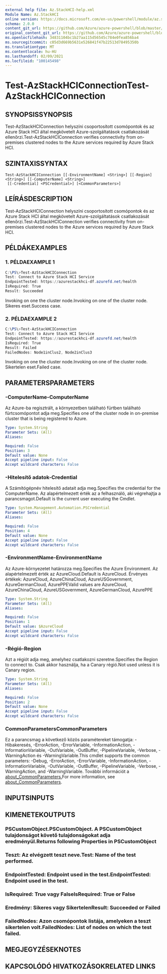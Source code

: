 ```yaml
---
external help file: Az.StackHCI-help.xml
Module Name: Az.StackHCI
online version: https://docs.microsoft.com/en-us/powershell/module/az.stackhci/test-azstackhciconnection
schema: 2.0.0
content_git_url: https://github.com/Azure/azure-powershell/blob/master/src/StackHCI/help/Test-AzStackHCIConnection.md
original_content_git_url: https://github.com/Azure/azure-powershell/blob/master/src/StackHCI/help/Test-AzStackHCIConnection.md
ms.openlocfilehash: 34831104bc1b27aa115d56545c784e0fea856ba4
ms.sourcegitcommit: c05d3d669b5631e526841f47b22513d78495350b
ms.translationtype: MT
ms.contentlocale: hu-HU
ms.lasthandoff: 02/09/2021
ms.locfileid: "100145498"
---
```

# <span data-ttu-id="31b14-101">Test-AzStackHCIConnection</span><span class="sxs-lookup"><span data-stu-id="31b14-101">Test-AzStackHCIConnection</span></span>

## <span data-ttu-id="31b14-102">SYNOPSIS</span><span class="sxs-lookup"><span data-stu-id="31b14-102">SYNOPSIS</span></span>
<span data-ttu-id="31b14-103">Test-AzStackHCIConnection helyszíni csoportosított csomópontok és az Azure Stack HCI által megkövetelt Azure-szolgáltatások csatlakozását ellenőrzi.</span><span class="sxs-lookup"><span data-stu-id="31b14-103">Test-AzStackHCIConnection verifies connectivity from on-premises clustered nodes to the Azure services required by Azure Stack HCI.</span></span>

## <span data-ttu-id="31b14-104">SZINTAXIS</span><span class="sxs-lookup"><span data-stu-id="31b14-104">SYNTAX</span></span>

```
Test-AzStackHCIConnection [[-EnvironmentName] <String>] [[-Region] <String>] [[-ComputerName] <String>]
 [[-Credential] <PSCredential>] [<CommonParameters>]
```

## <span data-ttu-id="31b14-105">LEÍRÁS</span><span class="sxs-lookup"><span data-stu-id="31b14-105">DESCRIPTION</span></span>
<span data-ttu-id="31b14-106">Test-AzStackHCIConnection helyszíni csoportosított csomópontok és az Azure Stack HCI által megkövetelt Azure-szolgáltatások csatlakozását ellenőrzi.</span><span class="sxs-lookup"><span data-stu-id="31b14-106">Test-AzStackHCIConnection verifies connectivity from on-premises clustered nodes to the Azure services required by Azure Stack HCI.</span></span>

## <span data-ttu-id="31b14-107">PÉLDÁK</span><span class="sxs-lookup"><span data-stu-id="31b14-107">EXAMPLES</span></span>

### <span data-ttu-id="31b14-108">1. PÉLDA</span><span class="sxs-lookup"><span data-stu-id="31b14-108">EXAMPLE 1</span></span>
```powershell
C:\PS\>Test-AzStackHCIConnection
Test: Connect to Azure Stack HCI Service
EndpointTested: https://azurestackhci-df.azurefd.net/health
IsRequired: True
Result: Succeeded
```
<span data-ttu-id="31b14-109">Invoking on one the cluster node.</span><span class="sxs-lookup"><span data-stu-id="31b14-109">Invoking on one of the cluster node.</span></span> <span data-ttu-id="31b14-110">Sikeres eset.</span><span class="sxs-lookup"><span data-stu-id="31b14-110">Success case.</span></span>

### <span data-ttu-id="31b14-111">2. PÉLDA</span><span class="sxs-lookup"><span data-stu-id="31b14-111">EXAMPLE 2</span></span>
```powershell
C:\PS\>Test-AzStackHCIConnection
Test: Connect to Azure Stack HCI Service
EndpointTested: https://azurestackhci-df.azurefd.net/health
IsRequired: True
Result: Failed
FailedNodes: Node1inClus2, Node2inClus3
```
<span data-ttu-id="31b14-112">Invoking on one the cluster node.</span><span class="sxs-lookup"><span data-stu-id="31b14-112">Invoking on one of the cluster node.</span></span> <span data-ttu-id="31b14-113">Sikertelen eset.</span><span class="sxs-lookup"><span data-stu-id="31b14-113">Failed case.</span></span>

## <span data-ttu-id="31b14-114">PARAMETERS</span><span class="sxs-lookup"><span data-stu-id="31b14-114">PARAMETERS</span></span>

### <span data-ttu-id="31b14-115">-ComputerName</span><span class="sxs-lookup"><span data-stu-id="31b14-115">-ComputerName</span></span>
<span data-ttu-id="31b14-116">Az Azure-ba regisztrált, a környezetben található fürtben található fürtcsomópontot adja meg.</span><span class="sxs-lookup"><span data-stu-id="31b14-116">Specifies one of the cluster node in on-premise cluster that is being registered to Azure.</span></span>

```yaml
Type: System.String
Parameter Sets: (All)
Aliases:

Required: False
Position: 3
Default value: None
Accept pipeline input: False
Accept wildcard characters: False
```

### <span data-ttu-id="31b14-117">-Hitelesítő adatok</span><span class="sxs-lookup"><span data-stu-id="31b14-117">-Credential</span></span>
<span data-ttu-id="31b14-118">A Számítógépnév hitelesítő adatait adja meg.</span><span class="sxs-lookup"><span data-stu-id="31b14-118">Specifies the credential for the ComputerName.</span></span>
<span data-ttu-id="31b14-119">Az alapértelmezett érték az a felhasználó, aki végrehajtja a parancsmagot.</span><span class="sxs-lookup"><span data-stu-id="31b14-119">Default is the current user executing the Cmdlet.</span></span>

```yaml
Type: System.Management.Automation.PSCredential
Parameter Sets: (All)
Aliases:

Required: False
Position: 4
Default value: None
Accept pipeline input: False
Accept wildcard characters: False
```

### <span data-ttu-id="31b14-120">-EnvironmentName</span><span class="sxs-lookup"><span data-stu-id="31b14-120">-EnvironmentName</span></span>
<span data-ttu-id="31b14-121">Az Azure-környezetet határozza meg.</span><span class="sxs-lookup"><span data-stu-id="31b14-121">Specifies the Azure Environment.</span></span>
<span data-ttu-id="31b14-122">Az alapértelmezett érték az AzureCloud.</span><span class="sxs-lookup"><span data-stu-id="31b14-122">Default is AzureCloud.</span></span>
<span data-ttu-id="31b14-123">Érvényes értékek: AzureCloud, AzureChinaCloud, AzureUSGovernment, AzureGermanCloud, AzurePPE</span><span class="sxs-lookup"><span data-stu-id="31b14-123">Valid values are AzureCloud, AzureChinaCloud, AzureUSGovernment, AzureGermanCloud, AzurePPE</span></span>

```yaml
Type: System.String
Parameter Sets: (All)
Aliases:

Required: False
Position: 1
Default value: $AzureCloud
Accept pipeline input: False
Accept wildcard characters: False
```

### <span data-ttu-id="31b14-124">-Régió</span><span class="sxs-lookup"><span data-stu-id="31b14-124">-Region</span></span>
<span data-ttu-id="31b14-125">Azt a régiót adja meg, amelyhez csatlakozni szeretne.</span><span class="sxs-lookup"><span data-stu-id="31b14-125">Specifies the Region to connect to.</span></span>
<span data-ttu-id="31b14-126">Csak akkor használja, ha a Canary régió.</span><span class="sxs-lookup"><span data-stu-id="31b14-126">Not used unless it is Canary region.</span></span>

```yaml
Type: System.String
Parameter Sets: (All)
Aliases:

Required: False
Position: 2
Default value: None
Accept pipeline input: False
Accept wildcard characters: False
```

### <span data-ttu-id="31b14-127">CommonParameters</span><span class="sxs-lookup"><span data-stu-id="31b14-127">CommonParameters</span></span>
<span data-ttu-id="31b14-128">Ez a parancsmag a következő közös paramétereket támogatja: -Hibakeresés, -ErrorAction, -ErrorVariable, -InformationAction, -InformationVariable, -OutVariable, -OutBuffer, -PipelineVariable, -Verbose, -WarningAction és -WarningVariable.</span><span class="sxs-lookup"><span data-stu-id="31b14-128">This cmdlet supports the common parameters: -Debug, -ErrorAction, -ErrorVariable, -InformationAction, -InformationVariable, -OutVariable, -OutBuffer, -PipelineVariable, -Verbose, -WarningAction, and -WarningVariable.</span></span> <span data-ttu-id="31b14-129">További információt a [about_CommonParameters.](http://go.microsoft.com/fwlink/?LinkID=113216)</span><span class="sxs-lookup"><span data-stu-id="31b14-129">For more information, see [about_CommonParameters](http://go.microsoft.com/fwlink/?LinkID=113216).</span></span>

## <span data-ttu-id="31b14-130">INPUTS</span><span class="sxs-lookup"><span data-stu-id="31b14-130">INPUTS</span></span>

## <span data-ttu-id="31b14-131">KIMENETEK</span><span class="sxs-lookup"><span data-stu-id="31b14-131">OUTPUTS</span></span>

### <span data-ttu-id="31b14-132">PSCustomObject.</span><span class="sxs-lookup"><span data-stu-id="31b14-132">PSCustomObject.</span></span> <span data-ttu-id="31b14-133">A PSCustomObject tulajdonságot követő tulajdonságokat adja eredményül.</span><span class="sxs-lookup"><span data-stu-id="31b14-133">Returns following Properties in PSCustomObject</span></span>
### <span data-ttu-id="31b14-134">Teszt: Az elvégzett teszt neve.</span><span class="sxs-lookup"><span data-stu-id="31b14-134">Test: Name of the test performed.</span></span>
### <span data-ttu-id="31b14-135">EndpointTested: Endpoint used in the test.</span><span class="sxs-lookup"><span data-stu-id="31b14-135">EndpointTested: Endpoint used in the test.</span></span>
### <span data-ttu-id="31b14-136">IsRequired: True vagy False</span><span class="sxs-lookup"><span data-stu-id="31b14-136">IsRequired: True or False</span></span>
### <span data-ttu-id="31b14-137">Eredmény: Sikeres vagy Sikertelen</span><span class="sxs-lookup"><span data-stu-id="31b14-137">Result: Succeeded or Failed</span></span>
### <span data-ttu-id="31b14-138">FailedNodes: Azon csomópontok listája, amelyeken a teszt sikertelen volt.</span><span class="sxs-lookup"><span data-stu-id="31b14-138">FailedNodes: List of nodes on which the test failed.</span></span>
## <span data-ttu-id="31b14-139">MEGJEGYZÉSEK</span><span class="sxs-lookup"><span data-stu-id="31b14-139">NOTES</span></span>

## <span data-ttu-id="31b14-140">KAPCSOLÓDÓ HIVATKOZÁSOK</span><span class="sxs-lookup"><span data-stu-id="31b14-140">RELATED LINKS</span></span>
